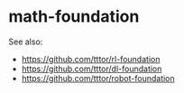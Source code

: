 # math-foundation

See also:
* https://github.com/tttor/rl-foundation
* https://github.com/tttor/dl-foundation
* https://github.com/tttor/robot-foundation
